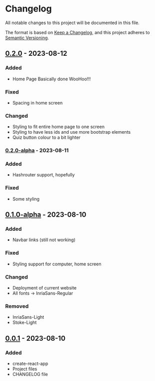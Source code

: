 # Changelog

All notable changes to this project will be documented in this file.

The format is based on [Keep a Changelog](https://keepachangelog.com/en/1.0.0/),
and this project adheres to [Semantic Versioning](https://semver.org/spec/v2.0.0.html).

## [0.2.0] - 2023-08-12

### Added
- Home Page Basically done WooHoo!!! 

### Fixed
- Spacing in home screen

### Changed
- Styling to fit entire home page to one screen
- Styling to have less ids and use more bootstrap elements
- Quiz button colour to a bit lighter

### [0.2.0-alpha] - 2023-08-11

### Added
- Hashrouter support, hopefully

### Fixed
- Some styling

## [0.1.0-alpha] - 2023-08-10

### Added
- Navbar links (still not working)

### Fixed
- Styling support for computer, home screen

### Changed
- Deployment of current website
- All fonts -> InriaSans-Regular

### Removed
- InriaSans-Light
- Stoke-Light

## [0.0.1] - 2023-08-10

### Added

- create-react-app
- Project files
- CHANGELOG file

[unreleased]: https://github.com/sst-inc/ark-connections/compare/v0.2.0...HEAD
[0.2.0]: https://github.com/sst-inc/ark-connections/compare/v0.2.0-alpha...v0.2.0
[0.2.0-alpha]: https://github.com/sst-inc/ark-connections/compare/v0.1.0-alpha...v0.2.0-alpha
[0.1.0-alpha]: https://github.com/sst-inc/ark-connections/compare/0.0.1...v0.1.0-alpha
[0.0.1]: https://github.com/sst-inc/ark-connections/releases/tag/0.0.1
